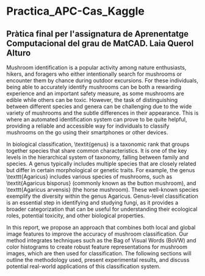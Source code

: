 # Practica_APC-Cas_Kaggle
Pràtica final per l'assignatura de Aprenentatge Computacional del grau de MatCAD. 
Laia Querol Alturo
------------------
Mushroom identification is a popular activity among nature enthusiasts, hikers, and foragers who either intentionally search for mushrooms or encounter them by chance during outdoor excursions. For these individuals, being able to accurately identify mushrooms can be both a rewarding experience and an important safety measure, as some mushrooms are edible while others can be toxic. However, the task of distinguishing between different species and genera can be challenging due to the wide variety of mushrooms and the subtle differences in their appearance. This is where an automated identification system can prove to be quite helpful, providing a reliable and accessible way for individuals to classify mushrooms on the go using their smartphones or other devices.
    
In biological classification, \textit{genus} is a taxonomic rank that groups together species that share common characteristics. It is one of the key levels in the hierarchical system of taxonomy, falling between family and species. A genus typically includes multiple species that are closely related but differ in certain morphological or genetic traits. For example, the genus \texttt{Agaricus} includes various species of mushrooms, such as \textit{Agaricus bisporus} (commonly known as the button mushroom), and \texttt{Agaricus arvensis} (the horse mushroom). These well-known species exemplify the diversity within the genus Agaricus. Genus-level classification is an essential step in identifying and studying fungi, as it provides a broader categorization that can be useful for understanding their ecological roles, potential toxicity, and other biological properties.

In this report, we propose an approach that combines both local and global image features to improve the accuracy of mushroom classification. Our method integrates techniques such as the Bag of Visual Words (BoVW) and color histograms to create robust feature representations for mushroom images, which are then used for classification. The following sections will outline the methodology used, present experimental results, and discuss potential real-world applications of this classification system.
